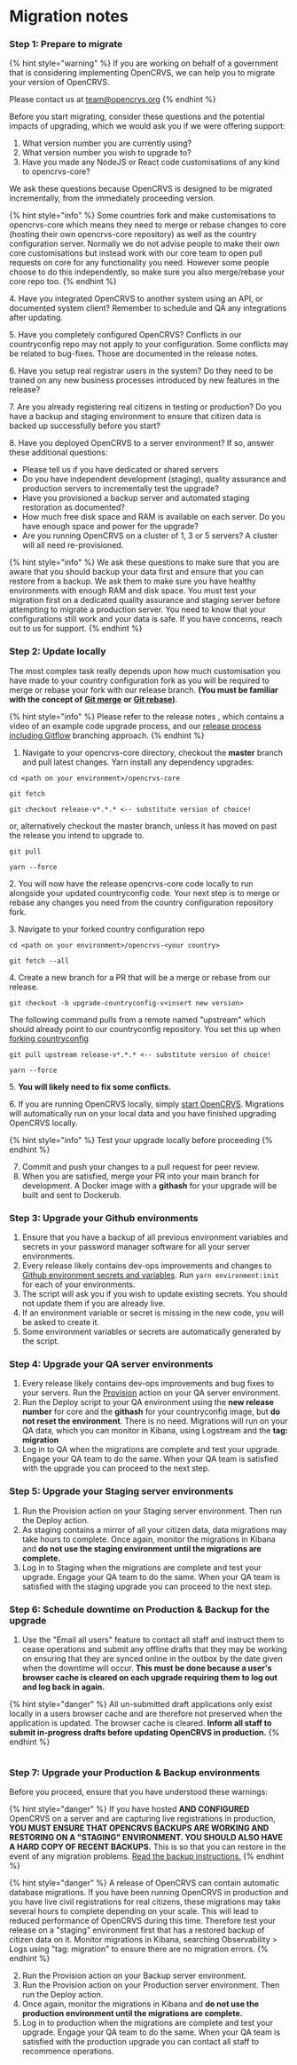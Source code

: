 # Migration notes

### Step 1: Prepare to migrate

{% hint style="warning" %}
If you are working on behalf of a government that is considering implementing OpenCRVS, we can help you to migrate your version of OpenCRVS.

Please contact us at [team@opencrvs.org](mailto:team@opencrvs.org?subject:WebsiteEnquiry)
{% endhint %}

Before you start migrating, consider these questions and the potential impacts of upgrading, which we would ask you if we were offering support:

1. What version number you are currently using?
2. What version number you wish to upgrade to?
3. Have you made any NodeJS or React code customisations of any kind to opencrvs-core?

We ask these questions because OpenCRVS is designed to be migrated incrementally, from the immediately proceeding version.

{% hint style="info" %}
Some countries fork and make customisations to opencrvs-core which means they need to merge or rebase changes to core (hosting their own opencrvs-core repository) as well as the country configuration server. Normally we do not advise people to make their own core customisations but instead work with our core team to open pull requests on core for any functionality you need. However some people choose to do this independently, so make sure you also merge/rebase your core repo too.
{% endhint %}

4\. Have you integrated OpenCRVS to another system using an API, or documented system client? Remember to schedule and QA any integrations after updating.

5\. Have you completely configured OpenCRVS? Conflicts in our countryconfig repo may not apply to your configuration. Some conflicts may be related to bug-fixes. Those are documented in the release notes.

6\. Have you setup real registrar users in the system? Do they need to be trained on any new business processes introduced by new features in the release?

7\. Are you already registering real citizens in testing or production? Do you have a backup and staging environment to ensure that citizen data is backed up successfully before you start?

8\. Have you deployed OpenCRVS to a server environment? If so, answer these additional questions:

* Please tell us if you have dedicated or shared servers
* Do you have independent development (staging), quality assurance and production servers to incrementally test the upgrade?
* Have you provisioned a backup server and automated staging restoration as documented?
* How much free disk space and RAM is available on each server. Do you have enough space and power for the upgrade?
* Are you running OpenCRVS on a cluster of 1, 3 or 5 servers? A cluster will all need re-provisioned.

{% hint style="info" %}
We ask these questions to make sure that you are aware that you should backup your data first and ensure that you can restore from a backup. We ask them to make sure you have healthy environments with enough RAM and disk space. You must test your migration first on a dedicated quality assurance and staging server before attempting to migrate a production server. You need to know that your configurations still work and your data is safe. If you have concerns, reach out to us for support.
{% endhint %}

### Step 2: Update locally

The most complex task really depends upon how much customisation you have made to your country configuration fork as you will be required to merge or rebase your fork with our release branch. **(You must be familiar with the concept of** [**Git merge**](https://git-scm.com/docs/git-merge) **or** [**Git rebase**](https://www.atlassian.com/git/tutorials/rewriting-history/git-rebase)**)**.

{% hint style="info" %}
Please refer to the release notes , which contains a video of an example code upgrade process, and our [release process including Gitflow](releases.md) branching approach.
{% endhint %}

1. Navigate to your opencrvs-core directory, checkout the **master** branch and pull latest changes. Yarn install any dependency upgrades:

```
cd <path on your environment>/opencrvs-core
```

```
git fetch
```

```
git checkout release-v*.*.* <-- substitute version of choice!
```

or, alternatively checkout the master branch, unless it has moved on past the release you intend to upgrade to.

```
git pull
```

```
yarn --force
```

2\. You will now have the release opencrvs-core code locally to run alongside your updated countryconfig code. Your next step is to merge or rebase any changes you need from the country configuration repository fork.

3\. Navigate to your forked country configuration repo

```
cd <path on your environment>/opencrvs-<your country>
```

```
git fetch --all
```

4\. Create a new branch for a PR that will be a merge or rebase from our release.

```
git checkout -b upgrade-countryconfig-v<insert new version>
```

The following command pulls from a remote named "upstream" which should already point to our countryconfig repository. You set this up when [forking countryconfig](../setup/3.-installation/3.2-set-up-your-own-country-configuration/3.2.1-fork-your-own-country-configuration-repository.md)

```
git pull upstream release-v*.*.* <-- substitute version of choice!
```

```
yarn --force
```

5\. **You will likely need to fix some conflicts.**

6\. If you are running OpenCRVS locally, simply [start OpenCRVS](../setup/3.-installation/3.1-set-up-a-development-environment/3.1.3-starting-and-stopping-opencrvs.md). Migrations will automatically run on your local data and you have finished upgrading OpenCRVS locally.

{% hint style="info" %}
Test your upgrade locally before proceeding
{% endhint %}

7. Commit and push your changes to a pull request for peer review.
8. When you are satisfied, merge your PR into your main branch for development. A Docker image with a **githash** for your upgrade will be built and sent to Dockerub.

### Step 3: Upgrade your Github **environments**

1. Ensure that you have a backup of all previous environment variables and secrets in your password manager software for all your server environments.
2. Every release likely contains dev-ops improvements and changes to [Github environment secrets and variables](../setup/3.-installation/3.3-set-up-a-server-hosted-environment/4.3.4-create-a-github-environment/).  Run `yarn environment:init` for each of your environments. &#x20;
3. The script will ask you if you wish to update existing secrets.  You should not update them if you are already live.
4. If an environment variable or secret is missing in the new code, you will be asked to create it.
5. Some environment variables or secrets are automatically generated by the script.

### Step 4: Upgrade your QA server **environments**

1. Every release likely contains dev-ops improvements and bug fixes to your servers. Run the [Provision](../../v1.9.0/setup/3.-installation/3.3-set-up-a-server-hosted-environment/4.3.5-provisioning-servers) action on your QA server environment.
2. Run the Deploy script to your QA environment using the **new release number** for core and the **githash** for your countryconfig image, but **do not reset the environment**. There is no need. Migrations will run on your QA data, which you can monitor in Kibana, using Logstream and the **tag: migration**
3. Log in to QA when the migrations are complete and test your upgrade. Engage your QA team to do the same. When your QA team is satisfied with the upgrade you can proceed to the next step.

### Step 5: Upgrade your Staging server **environments**

1. Run the Provision action on your Staging server environment. Then run the Deploy action.
2. As staging contains a mirror of all your citizen data, data migrations may take hours to complete. Once again, monitor the migrations in Kibana and **do not use the staging environment until the migrations are complete.**
3. Log in to Staging when the migrations are complete and test your upgrade. Engage your QA team to do the same. When your QA team is satisfied with the staging upgrade you can proceed to the next step.

### Step 6: Schedule downtime on Production & Backup for the upgrade

1. Use the "Email all users" feature to contact all staff and instruct them to cease operations and submit any offline drafts that they may be working on ensuring that they are synced online in the outbox by the date given when the downtime will occur. **This must be done because a user's browser cache is cleared on each upgrade requiring them to log out and log back in again.**

{% hint style="danger" %}
All un-submitted draft applications only exist locally in a users browser cache and are therefore not preserved when the application is updated. The browser cache is cleared. **Inform all staff to submit in-progress drafts before updating OpenCRVS in production.**
{% endhint %}

<figure><img src="../.gitbook/assets/Screenshot 2024-12-11 at 08.44.32.png" alt=""><figcaption></figcaption></figure>

### Step 7: Upgrade your Production & Backup environments

Before you proceed, ensure that you have understood these warnings:

{% hint style="danger" %}
If you have hosted **AND CONFIGURED** OpenCRVS on a server and are capturing live registrations in production, **YOU MUST ENSURE THAT OPENCRVS BACKUPS ARE WORKING AND RESTORING ON A "STAGING" ENVIRONMENT. YOU SHOULD ALSO HAVE A HARD COPY OF RECENT BACKUPS.** This is so that you can restore in the event of any migration problems. [Read the backup instructions.](../../v1.9.0/setup/3.-installation/3.3-set-up-a-server-hosted-environment/4.3.7-backup-and-restore)
{% endhint %}

{% hint style="danger" %}
A release of OpenCRVS can contain automatic database migrations. If you have been running OpenCRVS in production and you have live civil registrations for real citizens, these migrations may take several hours to complete depending on your scale. This will lead to reduced performance of OpenCRVS during this time. Therefore test your release on a "staging" environment first that has a restored backup of citizen data on it. Monitor migrations in Kibana, searching Observability > Logs using "tag: migration" to ensure there are no migration errors.
{% endhint %}

2. Run the Provision action on your Backup server environment.
3. Run the Provision action on your Production server environment. Then run the Deploy action.
4. Once again, monitor the migrations in Kibana and **do not use the production environment until the migrations are complete.**
5. Log in to production when the migrations are complete and test your upgrade. Engage your QA team to do the same. When your QA team is satisfied with the production upgrade you can contact all staff to recommence operations.
